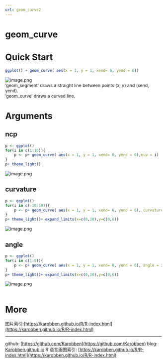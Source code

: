```yaml
---
url: geom_curve2
---
```

# geom_curve

<a name="EsYEd"></a>
# Quick Start

```r
ggplot() + geom_curve( aes(x = 1, y = 1, xend= 6, yend = 6))
```
![image.png](https://cdn.nlark.com/yuque/0/2020/png/691897/1580002378693-66bbef77-0319-482b-899f-42065b8e936c.png#align=left&display=inline&height=309&name=image.png&originHeight=315&originWidth=306&size=9328&status=done&style=none&width=300)<br />‘geom_segment’ draws a straight line between points (x, y) and (xend, yend).<br />‘geom_curve’ draws a curved line. <br />

<a name="Mqwv9"></a>
# Arguments
<a name="fneug"></a>
## ncp

```r
p <- ggplot()
for(i in c(1:10)){
	p <- p+ geom_curve( aes(x = 1, y = 1, xend= 6, yend = 6),ncp = i)
}
p+ theme_light()
```

![image.png](https://cdn.nlark.com/yuque/0/2020/png/691897/1580002841799-69649495-407b-42bf-b191-af6438addd24.png#align=left&display=inline&height=292&name=image.png&originHeight=351&originWidth=361&size=23697&status=done&style=none&width=300)<br />

<a name="NaZpK"></a>
## curvature

```r
p <- ggplot()
for(i in c(-10:10)){
    p <- p+ geom_curve( aes(x = 1, y = 1, xend= 6, yend = 6), curvature = i*0.1)
}
p+ theme_light()+ expand_limits(x=c(0,10),y=c(0,6))
```
![image.png](https://cdn.nlark.com/yuque/0/2020/png/691897/1580004412550-d04d6262-c4f2-48c9-8e0f-4e483b8a991f.png#align=left&display=inline&height=276&name=image.png&originHeight=276&originWidth=330&size=38725&status=done&style=none&width=330)<br />

<a name="WHHOW"></a>
## angle

```r
p <- ggplot()
for(i in c(1:9)){
    p <- p+ geom_curve( aes(x = 1, y = 1, xend= 6, yend = 6), angle = i*10)
}
p+ theme_light()+ expand_limits(x=c(0,10),y=c(0,6))
```

![image.png](https://cdn.nlark.com/yuque/0/2020/png/691897/1580003906479-b67a7ba6-db59-4087-8064-2a0ab787cde9.png#align=left&display=inline&height=590&name=image.png&originHeight=590&originWidth=599&size=73291&status=done&style=none&width=599)<br />
<br />

<a name="FG8Ad"></a>
# More
图片索引:[https://karobben.github.io/R/R-index.html](https://karobben.github.io/R/R-index.html)





---
github: [https://github.com/Karobben](https://github.com/Karobben)
blog: [Karobben.github.io](http://Karobben.github.io)
R 语言画图索引: [https://karobben.github.io/R/R-index.html](https://karobben.github.io/R/R-index.html)
